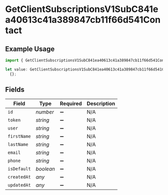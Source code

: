 # GetClientSubscriptionsV1SubC841ea40613c41a389847cb11f66d541Contact

## Example Usage

```typescript
import { GetClientSubscriptionsV1SubC841ea40613c41a389847cb11f66d541Contact } from "@dhaba/safepay-ts/models/operations";

let value: GetClientSubscriptionsV1SubC841ea40613c41a389847cb11f66d541Contact =
  {};
```

## Fields

| Field              | Type               | Required           | Description        |
| ------------------ | ------------------ | ------------------ | ------------------ |
| `id`               | *number*           | :heavy_minus_sign: | N/A                |
| `token`            | *string*           | :heavy_minus_sign: | N/A                |
| `user`             | *string*           | :heavy_minus_sign: | N/A                |
| `firstName`        | *string*           | :heavy_minus_sign: | N/A                |
| `lastName`         | *string*           | :heavy_minus_sign: | N/A                |
| `email`            | *string*           | :heavy_minus_sign: | N/A                |
| `phone`            | *string*           | :heavy_minus_sign: | N/A                |
| `isDefault`        | *boolean*          | :heavy_minus_sign: | N/A                |
| `createdAt`        | *any*              | :heavy_minus_sign: | N/A                |
| `updatedAt`        | *any*              | :heavy_minus_sign: | N/A                |